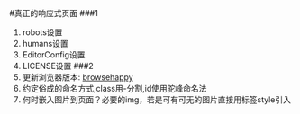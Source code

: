 #真正的响应式页面
###1
1. robots设置
2. humans设置
3. EditorConfig设置
4. LICENSE设置
###2
1. 更新浏览器版本: [browsehappy](https://browsehappy.com/)
2. 约定俗成的命名方式,class用-分割,id使用驼峰命名法
3. 何时嵌入图片到页面？必要的img，若是可有可无的图片直接用标签style引入

